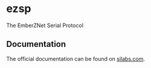 # ezsp
The  EmberZNet Serial Protocol

## Documentation
The official documentation can be found on [silabs.com](https://www.silabs.com/documents/public/user-guides/ug100-ezsp-reference-guide.pdf).